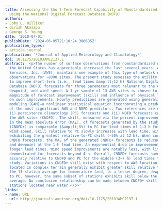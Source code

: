 ```yaml
---
title: Assessing the Short-Term Forecast Capability of Nonstandardized Surface Observations
  Using the National Digital Forecast Database (NDFD)
authors:
- Joby L. Hilliker
- Girish Akasapu
- George S. Young
date: '2010-07-01'
publishDate: '2024-06-05T21:10:24.380685Z'
publication_types:
- article-journal
publication: '*Journal of Applied Meteorology and Climatology*'
doi: 10.1175/2010JAMC2137.1
abstract: '<p>The number of surface observations from nonstandardized networks across
  the United States has appreciably increased the last several years. Automated Weather
  Services, Inc. (AWS), maintains one example of this type of network offering nonstandardized
  observations for ∼8000 sites. The present study assesses the utility of such a network
  to improve short-term (i.e., lead times &amp;lt;12 h) National Digital Forecast
  Database (NDFD) forecasts for three parameters most relevant to the energy industry—temperature,
  dewpoint, and wind speed. A 1-yr sample of 13 AWS sites is chosen to evaluate the
  magnitude of forecast improvement (skill) and influence of physical location (siting)
  on such improvements. Hourly predictions are generated using generalized additive
  modeling (GAM)—a nonlinear statistical equation incorporating a predetermined set
  of the most significant AWS and NDFD predictors. Two references are used for comparison:
  (i) persistence climatology (PC) forecasts and (ii) NDFD forecasts calibrated to
  the AWS sites (CNDFD). The skill, measured via the percent improvement (reduction)
  in the mean absolute error (MAE), of forecasts generated by the study’s technique
  (CNDFD+) is comparable (&amp;lt;5%) to PC for lead times of 1–3 h for dewpoint and
  wind speed. Skill relative to PC slowly increases with lead time, with temperature
  exhibiting the greatest relative-to-PC skill (∼30% at 12 h). When compared to baseline
  CNDFD forecasts, the MAE of the generated CNDFD+ forecasts is reduced 65% for temperature
  and dewpoint at the 1-h lead time. An exponential drop in improvement occurs for
  longer lead times. Wind speed improvements are notably less, with little skill (&amp;lt;5%)
  demonstrated for forecasts beyond 4 h. Overall, CNDFD+ forecasts have the greatest
  accuracy relative to CNDFD and PC for the middle (3–7 h) lead times tested in the
  study. Variations in CNDFD+ skill exist with respect to AWS location. Tested stations
  located in complex terrain generally exhibit greater skill relative to CNDFD than
  the 13-station average for temperature (and, to a lesser degree, dewpoint). Relative
  to PC, however, the same subset of stations exhibits skill below the 13-station
  average. No conclusive relationship can be made between CNDFD+ skill and the sample
  stations located near water.</p>'
links:
- name: URL
  url: http://journals.ametsoc.org/doi/10.1175/2010JAMC2137.1
---
```

